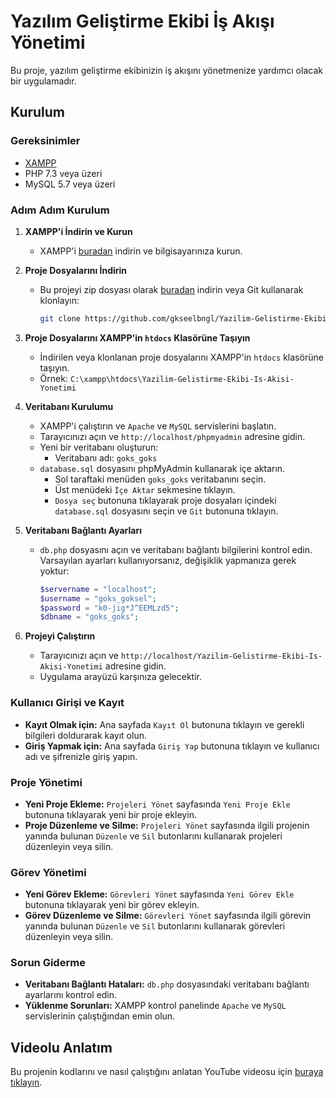 # Yazılım Geliştirme Ekibi İş Akışı Yönetimi

Bu proje, yazılım geliştirme ekibinizin iş akışını yönetmenize yardımcı olacak bir uygulamadır.

## Kurulum

### Gereksinimler

- [XAMPP](https://www.apachefriends.org/index.html)
- PHP 7.3 veya üzeri
- MySQL 5.7 veya üzeri

### Adım Adım Kurulum

1. **XAMPP'i İndirin ve Kurun**
   - XAMPP'i [buradan](https://www.apachefriends.org/index.html) indirin ve bilgisayarınıza kurun.

2. **Proje Dosyalarını İndirin**
   - Bu projeyi zip dosyası olarak [buradan](https://github.com/gkseelbngl/Yazilim-Gelistirme-Ekibi-Is-Akisi-Yonetimi) indirin veya Git kullanarak klonlayın:
     ```bash
     git clone https://github.com/gkseelbngl/Yazilim-Gelistirme-Ekibi-Is-Akisi-Yonetimi.git
     ```

3. **Proje Dosyalarını XAMPP'in `htdocs` Klasörüne Taşıyın**
   - İndirilen veya klonlanan proje dosyalarını XAMPP'in `htdocs` klasörüne taşıyın.
   - Örnek: `C:\xampp\htdocs\Yazilim-Gelistirme-Ekibi-Is-Akisi-Yonetimi`

4. **Veritabanı Kurulumu**
   - XAMPP'i çalıştırın ve `Apache` ve `MySQL` servislerini başlatın.
   - Tarayıcınızı açın ve `http://localhost/phpmyadmin` adresine gidin.
   - Yeni bir veritabanı oluşturun:
     - Veritabanı adı: `goks_goks`
   - `database.sql` dosyasını phpMyAdmin kullanarak içe aktarın.
     - Sol taraftaki menüden `goks_goks` veritabanını seçin.
     - Üst menüdeki `İçe Aktar` sekmesine tıklayın.
     - `Dosya seç` butonuna tıklayarak proje dosyaları içindeki `database.sql` dosyasını seçin ve `Git` butonuna tıklayın.

5. **Veritabanı Bağlantı Ayarları**
   - `db.php` dosyasını açın ve veritabanı bağlantı bilgilerini kontrol edin. Varsayılan ayarları kullanıyorsanız, değişiklik yapmanıza gerek yoktur:
     ```php
     $servername = "localhost";
     $username = "goks_goksel";
     $password = "k0-jig*J^EEMLzd5";
     $dbname = "goks_goks";
     ```

6. **Projeyi Çalıştırın**
   - Tarayıcınızı açın ve `http://localhost/Yazilim-Gelistirme-Ekibi-Is-Akisi-Yonetimi` adresine gidin.
   - Uygulama arayüzü karşınıza gelecektir.

### Kullanıcı Girişi ve Kayıt

- **Kayıt Olmak için:** Ana sayfada `Kayıt Ol` butonuna tıklayın ve gerekli bilgileri doldurarak kayıt olun.
- **Giriş Yapmak için:** Ana sayfada `Giriş Yap` butonuna tıklayın ve kullanıcı adı ve şifrenizle giriş yapın.

### Proje Yönetimi

- **Yeni Proje Ekleme:** `Projeleri Yönet` sayfasında `Yeni Proje Ekle` butonuna tıklayarak yeni bir proje ekleyin.
- **Proje Düzenleme ve Silme:** `Projeleri Yönet` sayfasında ilgili projenin yanında bulunan `Düzenle` ve `Sil` butonlarını kullanarak projeleri düzenleyin veya silin.

### Görev Yönetimi

- **Yeni Görev Ekleme:** `Görevleri Yönet` sayfasında `Yeni Görev Ekle` butonuna tıklayarak yeni bir görev ekleyin.
- **Görev Düzenleme ve Silme:** `Görevleri Yönet` sayfasında ilgili görevin yanında bulunan `Düzenle` ve `Sil` butonlarını kullanarak görevleri düzenleyin veya silin.

### Sorun Giderme

- **Veritabanı Bağlantı Hataları:** `db.php` dosyasındaki veritabanı bağlantı ayarlarını kontrol edin.
- **Yüklenme Sorunları:** XAMPP kontrol panelinde `Apache` ve `MySQL` servislerinin çalıştığından emin olun.

## Videolu Anlatım

Bu projenin kodlarını ve nasıl çalıştığını anlatan YouTube videosu için [buraya tıklayın](https://youtu.be/yk8vp4h6N8c).
